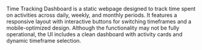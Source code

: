 Time Tracking Dashboard is a static webpage designed to track time spent on activities across daily, weekly, and monthly periods. It features a responsive layout with interactive buttons for switching timeframes and a mobile-optimized design. Although the functionality may not be fully operational, the UI includes a clean dashboard with activity cards and dynamic timeframe selection.